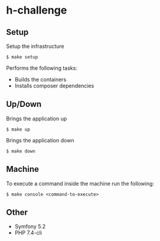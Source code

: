 # h-challenge

## Setup

Setup the infrastructure

```
$ make setup
```

Performs the following tasks:

- Builds the containers
- Installs composer dependencies

## Up/Down

Brings the application up

```
$ make up
```

Brings the application down

```
$ make down
```

## Machine

To execute a command inside the machine run the following:

```
$ make console <command-to-execute>
```

## Other

- Symfony 5.2
- PHP 7.4-cli
